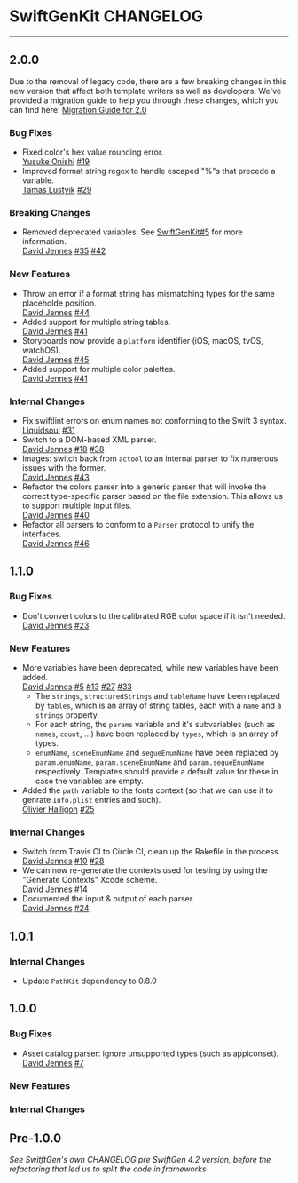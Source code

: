 # SwiftGenKit CHANGELOG

---

## 2.0.0

Due to the removal of legacy code, there are a few breaking changes in this new version that affect both template writers as well as developers. We've provided a migration guide to help you through these changes, which you can find here:
[Migration Guide for 2.0](https://github.com/SwiftGen/SwiftGenKit/blob/master/Documentation/MigrationGuide.md#swiftgenkit-20-swiftgen-50)

### Bug Fixes

* Fixed color's hex value rounding error.  
  [Yusuke Onishi](https://github.com/yusuke024)
  [#19](https://github.com/SwiftGen/SwiftGenKit/pull/19)
* Improved format string regex to handle escaped "%"s that precede a variable.  
  [Tamas Lustyik](https://github.com/lvsti)
  [#29](https://github.com/SwiftGen/SwiftGenKit/pull/29)

### Breaking Changes

* Removed deprecated variables. See [SwiftGenKit#5](https://github.com/SwiftGen/SwiftGenKit/issues/5) for more information.   
  [David Jennes](https://github.com/djbe)
  [#35](https://github.com/SwiftGen/SwiftGenKit/issues/35)
  [#42](https://github.com/SwiftGen/SwiftGenKit/issues/42)

### New Features

* Throw an error if a format string has mismatching types for the same placeholde position.  
  [David Jennes](https://github.com/djbe)
  [#44](https://github.com/SwiftGen/SwiftGenKit/issues/44)
* Added support for multiple string tables.   
  [David Jennes](https://github.com/djbe)
  [#41](https://github.com/SwiftGen/SwiftGenKit/issues/41)
* Storyboards now provide a `platform` identifier (iOS, macOS, tvOS, watchOS).  
  [David Jennes](https://github.com/djbe)
  [#45](https://github.com/SwiftGen/SwiftGenKit/issues/45)
* Added support for multiple color palettes.   
  [David Jennes](https://github.com/djbe)
  [#41](https://github.com/SwiftGen/SwiftGenKit/issues/40)

### Internal Changes

* Fix swiftlint errors on enum names not conforming to the Swift 3 syntax.  
  [Liquidsoul](https://github.com/liquidsoul)
  [#31](https://github.com/SwiftGen/SwiftGenKit/issues/31)
* Switch to a DOM-based XML parser.  
  [David Jennes](https://github.com/djbe)
  [#18](https://github.com/SwiftGen/SwiftGenKit/issues/18)
  [#38](https://github.com/SwiftGen/SwiftGenKit/issues/38)
* Images: switch back from `actool` to an internal parser to fix numerous issues with the former.  
  [David Jennes](https://github.com/djbe)
  [#43](https://github.com/SwiftGen/SwiftGenKit/issues/43)
* Refactor the colors parser into a generic parser that will invoke the correct type-specific parser based on the file extension. This allows us to support multiple input files.  
  [David Jennes](https://github.com/djbe)
  [#40](https://github.com/SwiftGen/SwiftGenKit/issues/40)
* Refactor all parsers to conform to a `Parser` protocol to unify the interfaces.  
  [David Jennes](https://github.com/djbe)
  [#46](https://github.com/SwiftGen/SwiftGenKit/issues/46)

## 1.1.0

### Bug Fixes

* Don't convert colors to the calibrated RGB color space if it isn't needed.
  [David Jennes](https://github.com/djbe)
  [#23](https://github.com/SwiftGen/SwiftGenKit/issues/23)

### New Features

* More variables have been deprecated, while new variables have been added.  
  [David Jennes](https://github.com/djbe)
  [#5](https://github.com/SwiftGen/SwiftGenKit/issues/5)
  [#13](https://github.com/SwiftGen/SwiftGenKit/issues/13)
  [#27](https://github.com/SwiftGen/SwiftGenKit/issues/27)
  [#33](https://github.com/SwiftGen/SwiftGenKit/issues/33)
  * The `strings`, `structuredStrings` and `tableName` have been replaced by `tables`, which is an array of string tables, each with a `name` and a `strings` property.
  * For each string, the `params` variable and it's subvariables (such as `names`, `count`, ...) have been replaced by `types`, which is an array of types.
  * `enumName`, `sceneEnumName` and `segueEnumName` have been replaced by `param.enumName`, `param.sceneEnumName` and `param.segueEnumName` respectively. Templates should provide a default value for these in case the variables are empty.
* Added the `path` variable to the fonts context (so that we can use it to genrate `Info.plist` entries and such).  
  [Olivier Halligon](https://github.com/AliGator)
  [#25](https://github.com/SwiftGen/SwiftGenKit/pull/25)
  
### Internal Changes

* Switch from Travis CI to Circle CI, clean up the Rakefile in the process.  
  [David Jennes](https://github.com/djbe)
  [#10](https://github.com/SwiftGen/SwiftGenKit/issues/10)
  [#28](https://github.com/SwiftGen/SwiftGenKit/issues/28)
* We can now re-generate the contexts used for testing by using the "Generate Contexts" Xcode scheme.  
  [David Jennes](https://github.com/djbe)
  [#14](https://github.com/SwiftGen/SwiftGenKit/issues/14)
* Documented the input & output of each parser.  
  [David Jennes](https://github.com/djbe)
  [#24](https://github.com/SwiftGen/SwiftGenKit/issues/24)

## 1.0.1

### Internal Changes

* Update `PathKit` dependency to 0.8.0

## 1.0.0

### Bug Fixes

* Asset catalog parser: ignore unsupported types (such as appiconset).  
  [David Jennes](https://github.com/djbe)
  [#7](https://github.com/SwiftGen/SwiftGenKit/issues/7)

### New Features

### Internal Changes

## Pre-1.0.0

_See SwitftGen's own CHANGELOG pre SwiftGen 4.2 version, before the refactoring that led us to split the code in frameworks_
